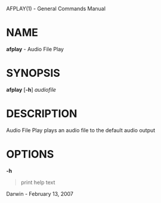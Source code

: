 AFPLAY(1) - General Commands Manual

# NAME

**afplay** - Audio File Play

# SYNOPSIS

**afplay**
\[**-h**]
*audiofile*

# DESCRIPTION

Audio File Play plays an audio file to the default audio output

# OPTIONS

**-h**

> print help text

Darwin - February 13, 2007
